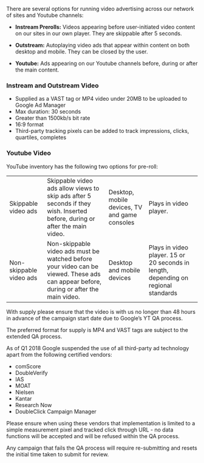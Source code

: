 There are several options for running video advertising across our network of sites and Youtube channels:

- **Instream Prerolls:** Videos appearing before user-initiated video content on our sites in our own player. They are skippable after 5 seconds.

- **Outstream:** Autoplaying video ads that appear within content on both desktop and mobile. They can be closed by the user.

- **Youtube:** Ads appearing on our Youtube channels before, during or after the main content.

<h3 id="outstream-specs">Instream and Outstream Video</h3>

- Supplied as a VAST tag or MP4 video under 20MB to be uploaded to Google Ad Manager
- Max duration: 30 seconds
- Greater than 1500kb/s bit rate
- 16:9 format
- Third-party tracking pixels can be added to track impressions, clicks, quartiles, completes


<h3 id="yt-specs">Youtube Video</h3>

YouTube inventory has the following two options for pre-roll:

<div class="table-wrapper">
  <table>
    <tr>
      <td>Skippable video ads</td>
      <td>Skippable video ads allow views to skip ads after 5 seconds if they wish. Inserted before, during or after the main video.</td> 
      <td>Desktop, mobile devices, TV and game consoles</td>
      <td>Plays in video player.</td>
    </tr>
    <tr>
      <td>Non-skippable video ads</td>
      <td>Non-skippable video ads must be watched before your video can be viewed. These ads can appear before, during or after the main video.</td> 
      <td>Desktop and mobile devices</td>
      <td>Plays in video player. 15 or 20 seconds in length, depending on regional standards</td>
    </tr>
  </table>
</div>

With supply please ensure that the video is with us no longer than 48 hours in advance of the campaign start date due to Google’s YT QA process.

The preferred format for supply is MP4 and VAST tags are subject to the extended QA process.

As of Q1 2018 Google suspended the use of all third-party ad technology apart from the following certified vendors:

- comScore
- DoubleVerify
- IAS
- MOAT
- Nielsen
- Kantar
- Research Now
- DoubleClick Campaign Manager

Please ensure when using these vendors that implementation is limited to a simple measurement pixel and tracked click through URL - no data functions will be accepted and will be refused within the QA process.

Any campaign that fails the QA process will require re-submitting and resets the initial time taken to submit for review.
